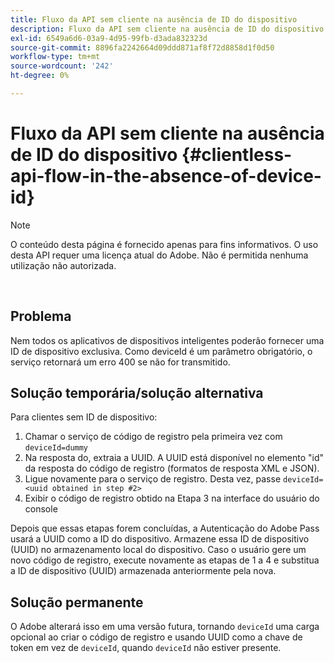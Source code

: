 ```yaml
---
title: Fluxo da API sem cliente na ausência de ID do dispositivo
description: Fluxo da API sem cliente na ausência de ID do dispositivo
exl-id: 6549a6d6-03a9-4d95-99fb-d3ada832323d
source-git-commit: 8896fa2242664d09ddd871af8f72d8858d1f0d50
workflow-type: tm+mt
source-wordcount: '242'
ht-degree: 0%

---
```


# Fluxo da API sem cliente na ausência de ID do dispositivo {#clientless-api-flow-in-the-absence-of-device-id}

>[!NOTE]
>
>O conteúdo desta página é fornecido apenas para fins informativos. O uso desta API requer uma licença atual do Adobe. Não é permitida nenhuma utilização não autorizada.

</br>


## Problema

Nem todos os aplicativos de dispositivos inteligentes poderão fornecer uma ID de dispositivo exclusiva.  Como deviceId é um parâmetro obrigatório, o serviço retornará um erro 400 se não for transmitido.


## Solução temporária/solução alternativa

Para clientes sem ID de dispositivo:

1. Chamar o serviço de código de registro pela primeira vez com `deviceId=dummy`
1. Na resposta do, extraia a UUID. A UUID está disponível no elemento &quot;id&quot; da resposta do código de registro (formatos de resposta XML e JSON).
1. Ligue novamente para o serviço de registro. Desta vez, passe `deviceId=<uuid obtained in step #2>`
1. Exibir o código de registro obtido na Etapa 3 na interface do usuário do console


Depois que essas etapas forem concluídas, a Autenticação do Adobe Pass usará a UUID como a ID do dispositivo. Armazene essa ID de dispositivo (UUID) no armazenamento local do dispositivo. Caso o usuário gere um novo código de registro, execute novamente as etapas de 1 a 4 e substitua a ID de dispositivo (UUID) armazenada anteriormente pela nova.



## Solução permanente

O Adobe alterará isso em uma versão futura, tornando `deviceId` uma carga opcional ao criar o código de registro e usando UUID como a chave de token em vez de `deviceId`, quando `deviceId` não estiver presente.

<!--
## Related Information

- [Clientless API Reference](/help/authentication/rest-api-reference.md)
-->
